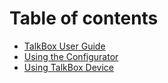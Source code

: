 # Table of contents

* [TalkBox User Guide](README.md)
* [Using the Configurator](using-the-configurator.md)
* [Using TalkBox Device](using-talkbox-device.md)

